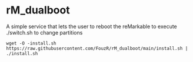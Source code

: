 # rM_dualboot
A simple service that lets the user to reboot the reMarkable to execute ./switch.sh to change partitions

`wget -O -install.sh https://raw.githubusercontent.com/FouzR/rM_dualboot/main/install.sh | ./install.sh`
